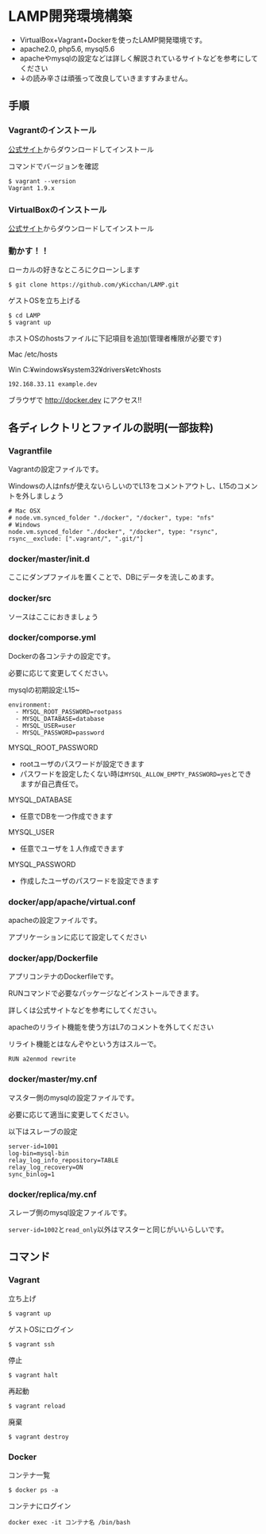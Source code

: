 # LAMP開発環境構築

- VirtualBox+Vagrant+Dockerを使ったLAMP開発環境です。
- apache2.0, php5.6, mysql5.6
- apacheやmysqlの設定などは詳しく解説されているサイトなどを参考にしてください
- ↓の読み辛さは頑張って改良していきますすみません。


## 手順

### Vagrantのインストール

[公式サイト](http://www.vagrantup.com/)からダウンロードしてインストール

コマンドでバージョンを確認
```
$ vagrant --version
Vagrant 1.9.x
```

### VirtualBoxのインストール

[公式サイト](https://www.virtualbox.org/)からダウンロードしてインストール

### 動かす！！

ローカルの好きなところにクローンします
```
$ git clone https://github.com/yKicchan/LAMP.git
```

ゲストOSを立ち上げる
```
$ cd LAMP
$ vagrant up
```

ホストOSのhostsファイルに下記項目を追加(管理者権限が必要です)

Mac /etc/hosts

Win C:¥windows¥system32¥drivers¥etc¥hosts
```
192.168.33.11 example.dev
```

ブラウザで http://docker.dev にアクセス!!


## 各ディレクトリとファイルの説明(一部抜粋)

### Vagrantfile

Vagrantの設定ファイルです。

Windowsの人はnfsが使えないらしいのでL13をコメントアウトし、L15のコメントを外しましょう
```
# Mac OSX
# node.vm.synced_folder "./docker", "/docker", type: "nfs"
# Windows
node.vm.synced_folder "./docker", "/docker", type: "rsync", rsync__exclude: [".vagrant/", ".git/"]
```

### docker/master/init.d

ここにダンプファイルを置くことで、DBにデータを流しこめます。

### docker/src

ソースはここにおきましょう

### docker/comporse.yml

Dockerの各コンテナの設定です。

必要に応じて変更してください。

mysqlの初期設定:L15~
```
environment:
  - MYSQL_ROOT_PASSWORD=rootpass
  - MYSQL_DATABASE=database
  - MYSQL_USER=user
  - MYSQL_PASSWORD=password
```

MYSQL_ROOT_PASSWORD
- rootユーザのパスワードが設定できます
- パスワードを設定したくない時は`MYSQL_ALLOW_EMPTY_PASSWORD=yes`とできますが自己責任で。

MYSQL_DATABASE
- 任意でDBを一つ作成できます

MYSQL_USER
- 任意でユーザを１人作成できます

MYSQL_PASSWORD
- 作成したユーザのパスワードを設定できます

### docker/app/apache/virtual.conf

apacheの設定ファイルです。

アプリケーションに応じて設定してください

### docker/app/Dockerfile

アプリコンテナのDockerfileです。

RUNコマンドで必要なパッケージなどインストールできます。

詳しくは公式サイトなどを参考にしてください。

apacheのリライト機能を使う方はL7のコメントを外してください

リライト機能とはなんぞやという方はスルーで。
```
RUN a2enmod rewrite
```

### docker/master/my.cnf

マスター側のmysqlの設定ファイルです。

必要に応じて適当に変更してください。

以下はスレーブの設定
```
server-id=1001
log-bin=mysql-bin
relay_log_info_repository=TABLE
relay_log_recovery=ON
sync_binlog=1
```

### docker/replica/my.cnf

スレーブ側のmysql設定ファイルです。

`server-id=1002`と`read_only`以外はマスターと同じがいいらしいです。

## コマンド

### Vagrant

立ち上げ
```
$ vagrant up
```

ゲストOSにログイン
```
$ vagrant ssh
```

停止
```
$ vagrant halt
```

再起動
```
$ vagrant reload
```

廃棄
```
$ vagrant destroy
```

### Docker

コンテナ一覧
```
$ docker ps -a
```

コンテナにログイン
```
docker exec -it コンテナ名 /bin/bash
```
